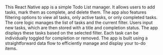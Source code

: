 This React Native app is a simple Todo List manager. It allows users to add tasks, mark them as complete, and delete them. The app also features filtering options to view all tasks, only active tasks, or only completed tasks. The core logic manages the list of tasks and the current filter. Users input new tasks, which are then stored with a title and completion status. The app displays these tasks based on the selected filter. Each task can be individually toggled for completion or removed. The app is built using a straightforward data flow to efficiently manage and display your to-do items.